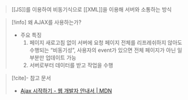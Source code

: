 > [[JS]]를 이용하여 비동기식으로 [[XML]]을 이용해 서버와 소통하는 방식

>[!info] 왜 AJAX를 사용하는가?
> - 주요 특징
> 	1.  페이지 새로고침 없이 서버에 요청
>			페이지 전체를 리프레쉬하지 않아도 수행되는 “비동기성”, 사용자의 event가 있으면 전체 페이지가 아닌 일부분만 업데이트 가능
> 	2.  서버로부터 데이터를 받고 작업을 수행 

>[!cite]- 참고 문서
> - [Ajax 시작하기 - 웹 개발자 안내서 | MDN](https://developer.mozilla.org/ko/docs/Web/Guide/AJAX/Getting_Started)



